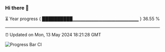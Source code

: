 ### Hi there 👋

⏳ Year progress { ██████████▁▁▁▁▁▁▁▁▁▁▁▁▁▁▁▁▁▁▁▁ } 36.55 %

---

⏰ Updated on Mon, 13 May 2024 18:21:28 GMT

![Progress Bar CI](https://github.com/ZhaoGui/ZhaoGui/workflows/Progress%20Bar%20CI/badge.svg)
